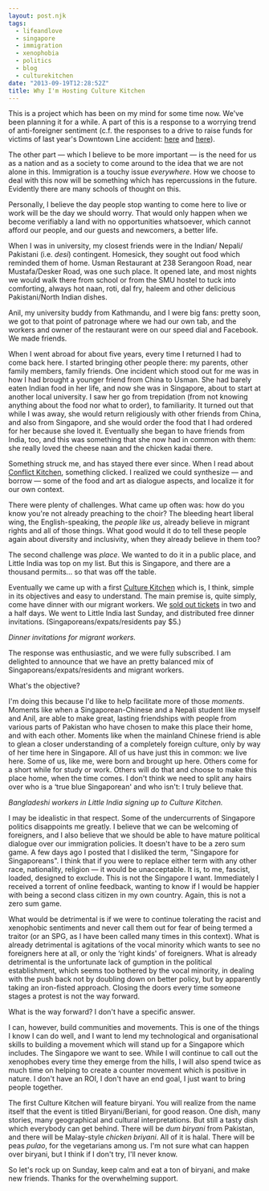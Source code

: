 ```yaml
---
layout: post.njk
tags:
  - lifeandlove
  - singapore
  - immigration
  - xenophobia
  - politics
  - blog
  - culturekitchen
date: "2013-09-19T12:28:52Z"
title: Why I'm Hosting Culture Kitchen
---
```


This is a project which has been on my mind for some time now. We've been planning it for a while. A part of this is a response to a worrying trend of anti-foreigner sentiment (c.f. the responses to a drive to raise funds for victims of last year's Downtown Line accident: [here](http://popagandhi.com/2012/07/this-mornings-downtown-line-tragedy/) and [here](http://sg.news.yahoo.com/s-pore-bloggers-in-donation-drive-for-bugis-construction-site-tragedy.html)).

The other part — which I believe to be more important — is the need for us as a nation and as a society to come around to the idea that we are not alone in this. Immigration is a touchy issue _everywhere_. How we choose to deal with this now will be something which has repercussions in the future. Evidently there are many schools of thought on this.

Personally, I believe the day people stop wanting to come here to live or work will be the day we should worry. That would only happen when we become verifiably a land with no opportunities whatsoever, which cannot afford our people, and our guests and newcomers, a better life.

When I was in university, my closest friends were in the Indian/ Nepali/ Pakistani (i.e. _desi_) contingent. Homesick, they sought out food which reminded them of home. Usman Restaurant at 238 Serangoon Road, near Mustafa/Desker Road, was one such place. It opened late, and most nights we would walk there from school or from the SMU hostel to tuck into comforting, always hot naan, roti, dal fry, haleem and other delicious Pakistani/North Indian dishes.

Anil, my university buddy from Kathmandu, and I were big fans: pretty soon, we got to that point of patronage where we had our own tab, and the workers and owner of the restaurant were on our speed dial and Facebook. We made friends.

When I went abroad for about five years, every time I returned I had to come back here. I started bringing other people there: my parents, other family members, family friends. One incident which stood out for me was in how I had brought a younger friend from China to Usman. She had barely eaten Indian food in her life, and now she was in Singapore, about to start at another local university. I saw her go from trepidation (from not knowing anything about the food nor what to order), to familiarity. It turned out that while I was away, she would return religiously with other friends from China, and also from Singapore, and she would order the food that I had ordered for her because she loved it. Eventually she began to have friends from India, too, and this was something that she now had in common with them: she really loved the cheese naan and the chicken kadai there.

Something struck me, and has stayed there ever since. When I read about [Conflict Kitchen](http://conflictkitchen.org), something clicked. I realized we could synthesize — and borrow — some of the food and art as dialogue aspects, and localize it for our own context.

There were plenty of challenges. What came up often was: how do you know you're not already preaching to the choir? The bleeding heart liberal wing, the English-speaking, the _people like us_, already believe in migrant rights and all of those things. What good would it do to tell these people again about diversity and inclusivity, when they already believe in them too?

The second challenge was _place_. We wanted to do it in a public place, and Little India was top on my list. But this is Singapore, and there are a thousand permits&#8230; so that was off the table.

Eventually we came up with a first [Culture Kitchen](http://culturekitchen.sg) which is, I think, simple in its objectives and easy to understand. The main premise is, quite simply, come have dinner with our migrant workers. We [sold out tickets](http://biryani.eventbrite.sg) in two and a half days. We went to Little India last Sunday, and distributed free dinner invitations. (Singaporeans/expats/residents pay $5.)


_Dinner invitations for migrant workers._

The response was enthusiastic, and we were fully subscribed. I am delighted to announce that we have an pretty balanced mix of Singaporeans/expats/residents and migrant workers.

What's the objective?

I'm doing this because I'd like to help facilitate more of those _moments_. Moments like when a Singaporean-Chinese and a Nepali student like myself and Anil, are able to make great, lasting friendships with people from various parts of Pakistan who have chosen to make this place their home, and with each other. Moments like when the mainland Chinese friend is able to glean a closer understanding of a completely foreign culture, only by way of her time here in Singapore. All of us have just this in common: we live here. Some of us, like me, were born and brought up here. Others come for a short while for study or work. Others will do that and choose to make this place home, when the time comes. I don't think we need to split any hairs over who is a &#8216;true blue Singaporean' and who isn't: I truly believe that.


_Bangladeshi workers in Little India signing up to Culture Kitchen._

I may be idealistic in that respect. Some of the undercurrents of Singapore politics disappoints me greatly. I believe that we can be welcoming of foreigners, and I also believe that we should be able to have mature political dialogue over our immigration policies. It doesn't have to be a zero sum game. A few days ago I posted that I disliked the term, "Singapore for Singaporeans". I think that if you were to replace either term with any other race, nationality, religion — it would be unacceptable. It is, to me, fascist, loaded, designed to exclude. This is not the Singapore I want. Immediately I received a torrent of online feedback, wanting to know if I would be happier with being a second class citizen in my own country. Again, this is not a zero sum game.

What would be detrimental is if we were to continue tolerating the racist and xenophobic sentiments and never call them out for fear of being termed a traitor (or an SPG, as I have been called many times in this context). What is already detrimental is agitations of the vocal minority which wants to see no foreigners here at all, or only the &#8216;right kinds' of foreigners. What is already detrimental is the unfortunate lack of gumption in the political establishment, which seems too bothered by the vocal minority, in dealing with the push back not by doubling down on better policy, but by apparently taking an iron-fisted approach. Closing the doors every time someone stages a protest is not the way forward.

What is the way forward? I don't have a specific answer.

I can, however, build communities and movements. This is one of the things I know I can do well, and I want to lend my technological and organisational skills to building a movement which will stand up for a Singapore which includes. The Singapore we want to see. While I will continue to call out the xenophobes every time they emerge from the hills, I will also spend twice as much time on helping to create a counter movement which is positive in nature. I don't have an ROI, I don't have an end goal, I just want to bring people together.

The first Culture Kitchen will feature biryani. You will realize from the name itself that the event is titled Biryani/Beriani, for good reason. One dish, many stories, many geographical and cultural interpretations. But still a tasty dish which everybody can get behind. There will be _dum biryani_ from Pakistan, and there will be Malay-style _chicken briyani_. All of it is halal. There will be peas _pulao_, for the vegetarians among us. I'm not sure what can happen over biryani, but I think if I don't try, I'll never know.

So let's rock up on Sunday, keep calm and eat a ton of biryani, and make new friends. Thanks for the overwhelming support.

